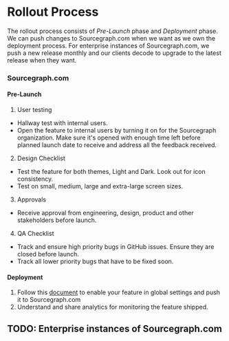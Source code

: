 # Rollout Process

The rollout process consists of *Pre-Launch* phase and *Deployment* phase. We can push changes to Sourcegraph.com when we
want as we own the deployment process. For enterprise instances of Sourcegraph.com, we push a new release monthly and our
clients decode to upgrade to the latest release when they want.

### Sourcegraph.com

#### Pre-Launch
1. User testing
- Hallway test with internal users.
- Open the feature to internal users by turning it on for the Sourcegraph organization. Make sure it's opened with enough
time left before planned launch date to receive and address all the feedback received. 
2. Design Checklist
- Test the feature for both themes, Light and Dark. Look out for icon consistency.
- Test on small, medium, large and extra-large screen sizes.
3. Approvals
- Receive approval from engineering, design, product and other stakeholders before launch.
4. QA Checklist
- Track and ensure high priority bugs in GitHub issues. Ensure they are closed before launch.
- Track all lower priority bugs that have to be fixed soon.

#### Deployment
1. Follow this [document](https://about.sourcegraph.com/handbook/engineering/distribution/update_sourcegraph_website) to enable your feature in global settings and push it to Sourcegraph.com
2. Understand and share analytics for monitoring the feature shipped.


## TODO: Enterprise instances of Sourcegraph.com

